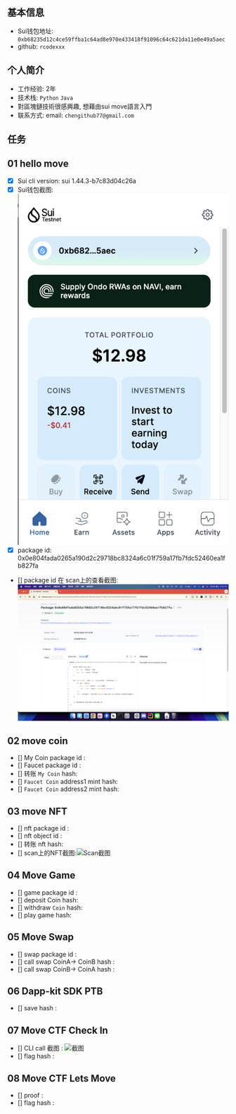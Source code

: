 ## 基本信息
- Sui钱包地址: `0xb68235d12c4ce59ffba1c64ad8e970e433418f91096c64c621da11e0e49a5aec`
- github: `rcodexxx`

## 个人简介
- 工作经验: 2年
- 技术栈: `Python` `Java`
- 對區塊鏈技術很感興趣, 想藉由sui move語言入門
- 联系方式: email: `chengithub77@gmail.com` 

## 任务

##   01 hello move  
- [x] Sui cli version: sui 1.44.3-b7c83d04c26a
- [x] Sui钱包截图: ![Sui钱包截图](./images/wallet.png)
- [x] package id: 0x0e804fada0265a190d2c29718bc8324a6c01f759a17fb7fdc52460ea1fb827fa
- [] package id 在 scan上的查看截图:![Scan截图](./images/suiscan.png)

##   02 move coin
- [] My Coin package id : 
- [] Faucet package id : 
- [] 转账 `My Coin` hash:
- [] `Faucet Coin` address1 mint hash:
- [] `Faucet Coin` address2 mint hash:

##   03 move NFT
- [] nft package id :
- [] nft object id : 
- [] 转账 nft  hash:
- [] scan上的NFT截图:![Scan截图](./images/你的图片地址)

##   04 Move Game
- [] game package id :
- [] deposit Coin hash:
- [] withdraw `Coin` hash:
- [] play game hash:

##   05 Move Swap
- [] swap package id :
- [] call swap CoinA-> CoinB  hash :
- [] call swap CoinB-> CoinA  hash :

##   06 Dapp-kit SDK PTB
- [] save hash :

##   07 Move CTF Check In
- [] CLI call 截图 : ![截图](./images/你的图片地址)
- [] flag hash :

##   08 Move CTF Lets Move
- [] proof : 
- [] flag hash :

